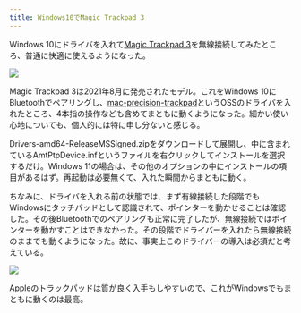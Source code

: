 ```yaml
---
title: Windows10でMagic Trackpad 3
---
```

Windows 10にドライバを入れて[Magic Trackpad 3](https://www.amazon.co.jp/dp/B09BTT6FJ9)を無線接続してみたところ、普通に快適に使えるようになった。

![](https://lh3.googleusercontent.com/docs/ADP-6oFSAsMGCLZjBzW4btYnh0aNjRHW88pehsQIx8tlJGVVaw8flkPrAznCODzutYs9B7PO3csp7zciEeQx-EbgGr-RJ5MBA0pavVNZHu9aaOMhwGMscFPEwyPQW97MvgpxDXEes6by6U9gjRjcmp5vLXosfecFGP_dvtSdf7AC8dU5_4uqX50kPJ7QFVDkC_mYggk55064WFQn2SJfUOUfFwUB6AVgEq22xi-sC_DKRoXcQ3EyBDw_LgsuWEQgKmNuU1z1s-rAmokGtJmJmFueIk91CqgdIbK_hpKS-jU80zCthMPlluB0KADer2LkQ0rL0nrDhpq9vXZ4zqPG9tSsd0jzxiX_qtjG9SP1dxBOiGYCdS0wmPbobPOTA-SVm8YyTk8_ty4y3ErSJMCyJtYMSdsez-0KyjM6mmDberQ9I8X0EVlv2rbJEs72RstPI5XfC1f-Mg__4HNPr4u1ZSCcv379SIAmtpOz7JUGnnGJhVDFTUC7O4otDibQvyImW1gbHAGO690LNqhWOzxhQWJYWGRsEhf8mQWFJo1-9jq-Xt-qr5ZqxDYQdfRGXgF2IkvgHYIJPKYFpJFWJ0GCpId4bZ5Bz-4oxrpFrsJ6xzaNtUN4sQvZoinaeI9p1LmdJSiZJotPjGvSZDOHVs4NZnbDebouZqwnlGNxb8AAsVouZNXVzCDxajSusryUXlPQfsDstOcHs-UJp8iOaeMYzoLeEm6u0ETypDxgUZcj2L9Ty4jEu897qBnhrygEm1yF7B2O7tKhZvovRHN4a6_DNZH8ENo5yE8VR6yH1aT-Eljaawzn184ge_TWlrP-RKJ59nTiELnA6tgg5a7ODLGWxnmB2HiElDn6ngQWkGsYIfaTLuPMPmiArpKn6lLzkAlHPnGZhHi5YuiQq-Oo7jp-oX6OlT7tFMKS_JfgL7uElMGSXGnHrM7dl8bqOqgvljpr1--UBwVf0gVfveuuOgL2EkT0Yrgh6R13lQvbLZa5O_h17qT4FePL7cVm4vERsI2M_NW9crtDriWLslUnL-nPqjMAliDmpxdJLpqzKMLr3jmluI8hACqzkgAuNyypLILAy9aVmEkXP4F6iSW7u4UKV2wBzOZ1OQk7mMRArVKxGlIC5NYaARlz96bTvJLN755kyACZyXSMTOkl858Y3HmgXDY68MsGBK3Avogqq-2fI0JR4rxdE0TBmW2F5QO5OV43XW8G8L0XTD7JNOdv1ZdxyNizJw4aWLt9kGt_oLZ3JTgc0uxJLEtYcA)

Magic Trackpad 3は2021年8月に発売されたモデル。これをWindows 10にBluetoothでペアリングし、[mac-precision-trackpad](https://github.com/imbushuo/mac-precision-touchpad)というOSSのドライバを入れたところ、4本指の操作なども含めてまともに動くようになった。細かい使い心地についても、個人的には特に申し分ないと感じる。

Drivers-amd64-ReleaseMSSigned.zipをダウンロードして展開し、中に含まれているAmtPtpDevice.infというファイルを右クリックしてインストールを選択するだけ。Windows 11の場合は、その他のオプションの中にインストールの項目があるはず。再起動は必要無くて、入れた瞬間からまともに動く。

ちなみに、ドライバを入れる前の状態では、まず有線接続した段階でもWindowsにタッチパッドとして認識されて、ポインターを動かせることは確認した。その後Bluetoothでのペアリングも正常に完了したが、無線接続ではポインターを動かすことはできなかった。その段階でドライバーを入れたら無線接続のままでも動くようになった。故に、事実上このドライバーの導入は必須だと考えている。

![](https://lh3.googleusercontent.com/docs/ADP-6oFnAcmpsIMYZuVGi74cWqLEtetmBXheedtdx6nvMtjWIF7lzhAPqD-KB8nHJBN1-lUZZYnniPRRTzciwbeuiOxPsHpqpNkjz2xme9gX-FoNzz4dsjO_rUULm-CoNxMN5VWg2JFm0emyzTb7qxk30Ckx7Nd0s1stCrc41KPqguKugONbxPbz70SNgiwDzu4WIhja7-QLJJSelZp7oThc0cjQunXhSNlbi5g3haz48bRubfMyd5DU2RxSxbPnT5ok-3QHQ0YgrxbxE6iCWNdKhvwhqaBhvd-znPVIdhFQo3L3O9NmF2La5g-2sz-qibVEPBmlEMkjhFeXKU_-qELWqO1pUMd8jSnWyndQ-rMYFyvjwtAn8n5bl-LfN-arDdr6sAYHLpn6qaYrWskFqHJ2G6hilN7utBREDMqZoVFpk5A0TvIRRs7iUp-77nRwPv4uqhDuEJdVh1MzFd1T1UYzfX3g-S6SHbJWC5zQfK3G1eClGfSQEquQ_XjiL2D8wZOT4gPx4vYN1gwP5awA4juvbcLrg03Jddmg3UqaseRB4Dca6HP44p2PlpoRWBlZrOUErXfseQZq31LpKmJeT9dgrNhp_eKncKxP7vyT_-H0ovMhvcPhJJ6ubCutm9ryLE15JRLIomVCRei2dA0qzJdpICzWlwWjaNFMXXT26fTUGQH45oCybnXwaq58lsarwn5rtSQLT6V7NmtaNOgwSECLzE6NeG9eoQhpssYDF_poSRJqlPJK8-RG--20D2hL7NTJCLSIW9-USbIILypIiThp-Z4xZXSNA049eOiUWTFwWHI0A_LwvlHCqtRunC31HYTSiIpXFoW2Xe-mkAoAWED-rO3RSUGSxv0TEnnLZ04nbbAHdBLCSHgPo0ZZOcl-8xfP0Bi2yES0QD8eRf3usWTlOHiWsG76HTlyeX1ql61uDh66as2UYyyG8SAVlNmnzxWtdsp9V3S1l9DIFsr9UUWnuFg-dxHfs7cvixJeF7wQ3RMb1cYvt4HpDD--8VAq0-GrEj2JkFm0TbCO7k86HieGrgH5L9qpfS6pvHA9eaUgnqcwNo4RgIPRPW7qeZwfqPauqSo9jyb1STiIBciH7jjOfOSHMqiroC3_owp_1l-QViVAghG5kn3IdBE2ld1xFbqVd2uqttnhS5Qpt05N0j4RyvodDNr_QE8QjMyvXnjIAjam9GT9WWUqPhcsvOJTQ_iua_W8_7kpAzcraviESLFAX_30BueNM2Xs1rjVfZwZRa3ywBQPsg)

Appleのトラックパッドは質が良く入手もしやすいので、これがWindowsでもまともに動くのは最高。
